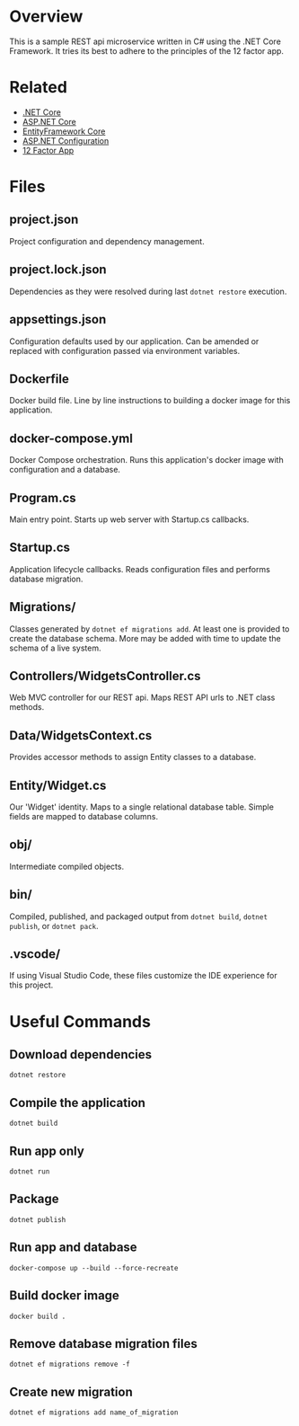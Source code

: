 # Overview
This is a sample REST api microservice written in C# using the .NET Core Framework. It tries its
best to adhere to the principles of the 12 factor app.

# Related

* [.NET Core](https://www.microsoft.com/net/core)
* [ASP.NET Core](https://docs.microsoft.com/en-us/aspnet/core/)
* [EntityFramework Core](https://docs.microsoft.com/en-us/ef/)
* [ASP.NET Configuration](https://github.com/aspnet/Configuration)
* [12 Factor App](https://12factor.net/)

# Files

## project.json
Project configuration and dependency management.

## project.lock.json
Dependencies as they were resolved during last `dotnet restore` execution.

## appsettings.json
Configuration defaults used by our application. Can be amended or replaced with configuration passed via environment variables.

## Dockerfile
Docker build file. Line by line instructions to building a docker image for this application.

## docker-compose.yml
Docker Compose orchestration. Runs this application's docker image with configuration 
and a database.

## Program.cs
Main entry point. Starts up web server with Startup.cs callbacks.

## Startup.cs
Application lifecycle callbacks. Reads configuration files and performs database migration.

## Migrations/
Classes generated by `dotnet ef migrations add`. At least one is provided to create the
database schema. More may be added with time to update the schema of a live system.

## Controllers/WidgetsController.cs
Web MVC controller for our REST api. Maps REST API urls to .NET class methods.

## Data/WidgetsContext.cs
Provides accessor methods to assign Entity classes to a database.

## Entity/Widget.cs
Our 'Widget' identity. Maps to a single relational database table. Simple fields are mapped
to database columns. 

## obj/
Intermediate compiled objects.

## bin/
Compiled, published, and packaged output from `dotnet build`, `dotnet publish`, or `dotnet pack`.

## .vscode/
If using Visual Studio Code, these files customize the IDE experience for this project.

# Useful Commands

## Download dependencies
`dotnet restore`

## Compile the application
`dotnet build`

## Run app only
`dotnet run`

## Package
`dotnet publish`

## Run app and database
`docker-compose up --build --force-recreate`

## Build docker image
`docker build .`

## Remove database migration files
`dotnet ef migrations remove -f`

## Create new migration
`dotnet ef migrations add name_of_migration`